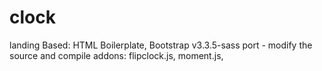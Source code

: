 # clock
landing
Based: HTML Boilerplate, Bootstrap v3.3.5-sass port  - modify the source and compile
addons:
flipclock.js,
moment.js,